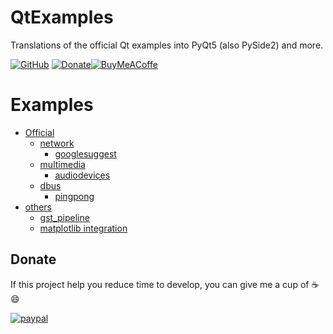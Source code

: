 # QtExamples
Translations of the official Qt examples into PyQt5 (also PySide2) and more.

 [![GitHub](https://img.shields.io/github/license/eyllanesc/QtExamples.svg)](https://github.com/eyllanesc/stackoverflow/blob/master/LICENSE) [![Donate](https://img.shields.io/badge/donate-PayPal-blue.svg?logo=paypal)](https://www.paypal.me/eyllanesc)[![BuyMeACoffe](https://www.buymeacoffee.com/assets/img/custom_images/orange_img.png)](https://www.buymeacoffee.com/eyllanesc)

Examples
=========

* [Official](official)
  * [network](official/network)
    * [googlesuggest](official/network/googlesuggest)
  * [multimedia](official/multimedia/)
    * [audiodevices](official/multimedia/audiodevices)
  * [dbus](official/dbus)
    * [pingpong](official/dbus/pingpong)
* [others](others)
  * [gst_pipeline](others/gst_pipeline)
  * [matplotlib integration](others/matplotlib)

## Donate

If this project help you reduce time to develop, you can give me a cup of :coffee: :smile:

[![paypal](https://www.paypalobjects.com/en_US/i/btn/btn_donateCC_LG.gif)](https://www.paypal.me/eyllanesc)